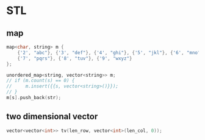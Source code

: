 # STL

## map

```c
map<char, string> m {
    {'2', "abc"}, {'3', "def"}, {'4', "ghi"}, {'5', "jkl"}, {'6', "mno"},
    {'7', "pqrs"}, {'8', "tuv"}, {'9', "wxyz"}
};

unordered_map<string, vector<string>> m;
// if (m.count(s) == 0) {
//     m.insert({{s, vector<string>()}});
// }
m[s].push_back(str);
```

## two dimensional vector

```c
vector<vector<int>> tv(len_row, vector<int>(len_col, 0));
```
